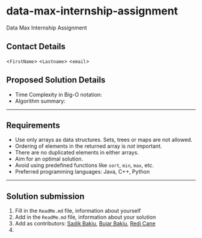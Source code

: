 # data-max-internship-assignment

Data Max Internship Assignment

## Contact Details
<`FirstName`> <`Lastname`> <`email`>

## Proposed Solution Details
- Time Complexity in Big-O notation: 
- Algorithm summary: 


---
## Requirements
- Use only arrays as data structures. Sets, trees or maps are not allowed.
- Ordering of elements in the returned array is *not* important.
- There are no duplicated elements in either arrays.
- Aim for an optimal solution.
- Avoid using predefined functions like `sort`, `min`, `max`, etc.
- Preferred programming languages: Java, C++, Python

---
## Solution submission
1. Fill in the `ReadMe.md` file, information about yourself
2. Add in the `ReadMe.md` file, information about your solution
3. Add as contributors: [Sadik Bakiu](https://github.com/sbakiu/), [Bujar Bakiu](https://github.com/bbakiu/), [Redi Cane](https://github.com/redicane)
4. 